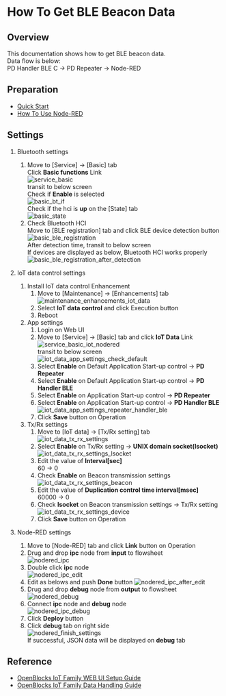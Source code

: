 # How To Get BLE Beacon Data

## Overview
This documentation shows how to get BLE beacon data.  
Data flow is below:  
PD Handler BLE C -> PD Repeater -> Node-RED

## Preparation
* [Quick Start](/doc_source/vx2/QuickStart.md)  
* [How To Use Node-RED](/doc_source/vx2/HowToUseNodered.md)  

## Settings
1. Bluetooth settings  
    1. Move to [Service] -> [Basic] tab  
    Click **Basic functions** Link  
    ![service_basic](/image/webui/service_basic.png)  
    transit to below screen  
    Check if **Enable** is selected  
    ![basic_bt_if](/image/webui/basic_bt_if.png)  
    Check if the hci is **up** on the [State] tab  
    ![basic_state](/image/webui/basic_state.png)  
    1. Check Bluetooth HCI  
    Move to [BLE registration] tab and click BLE device detection button  
    ![basic_ble_registration](/image/webui/basic_ble_registration.png)  
    After detection time, transit to below screen  
    If devices are displayed as below, Bluetooth HCI works properly  
    ![basic_ble_registration_after_detection](/image/webui/basic_ble_registration_after_detection.png)  

1. IoT data control settings
    1. Install IoT data control Enhancement
        1. Move to [Maintenance] -> [Enhancements] tab  
        ![maintenance_enhancements_iot_data](/image/webui/maintenance_enhancements_iot_data.png)  
        1. Select **IoT data control** and click Execution button  
        1. Reboot   
    1. App settings
        1. Login on Web UI
        1. Move to [Service] -> [Basic] tab and click **IoT Data** Link  
        ![service_basic_iot_nodered](/image/webui/service_basic_iot_nodered.png)  
        transit to below screen  
        ![iot_data_app_settings_check_default](/image/webui/iot_data_app_settings_check_default.png)  
        1. Select **Enable** on Default Application Start-up control -> **PD Repeater**  
        1. Select **Enable** on Default Application Start-up control -> **PD Handler BLE**  
        1. Select **Enable** on Application Start-up control -> **PD Repeater**  
        1. Select **Enable** on Application Start-up control -> **PD Handler BLE**  
        ![iot_data_app_settings_repeater_handler_ble](/image/webui/iot_data_app_settings_repeater_handler_ble.png)  
        1. Click **Save** button on Operation  
    1. Tx/Rx settings
        1. Move to [IoT data] -> [Tx/Rx setting] tab  
        ![iot_data_tx_rx_settings](/image/webui/iot_data_tx_rx_settings.png)  
        1. Select **Enable** on Tx/Rx setting -> **UNIX domain socket(lsocket)**  
        ![iot_data_tx_rx_settings_lsocket](/image/webui/iot_data_tx_rx_settings_lsocket.png)  
        1. Edit the value of **Interval[sec]**  
        60 -> 0  
        1. Check **Enable** on Beacon transmission settings
        ![iot_data_tx_rx_settings_beacon](/image/webui/iot_data_tx_rx_settings_beacon.png)  
        1. Edit the value of **Duplication control time interval[msec]**  
        60000 -> 0  
        1. Check **lsocket** on Beacon transmission settings -> Tx/Rx setting
        ![iot_data_tx_rx_settings_device](/image/webui/iot_data_tx_rx_settings_device.png)  
        1. Click **Save** button on Operation  

1. Node-RED settings  
    1. Move to [Node-RED] tab and click **Link** button on Operation  
    1. Drug and drop **ipc** node from **input** to flowsheet  
    ![nodered_ipc](/image/webui/nodered_ipc.png)  
    1. Double click **ipc** node  
    ![nodered_ipc_edit](/image/webui/nodered_ipc_edit.png)  
    1. Edit as belows and push **Done** button 
    ![nodered_ipc_after_edit](/image/webui/nodered_ipc_after_edit.png)  
    1. Drug and drop **debug** node from **output** to flowsheet  
    ![nodered_debug](/image/webui/nodered_debug.png)  
    1. Connect **ipc** node and **debug** node  
    ![nodered_ipc_debug](/image/webui/nodered_ipc_debug.png)  
    1. Click **Deploy** button  
    1. Click **debug** tab on right side   
    ![nodered_finish_settings](/image/webui/nodered_finish_settings.png)  
    If successful, JSON data will be displayed on **debug** tab  

## Reference
* [OpenBlocks IoT Family WEB UI Setup Guide](/docs/3.3/OpenBlocks_WEBUI_Guide_v3.3.0_Eng_20181206.pdf)
* [OpenBlocks IoT Family Data Handling Guide](./OpenBlocks_iot_Data_Handling_Guide_v3.3.0_Eng_20181129.pdf)
